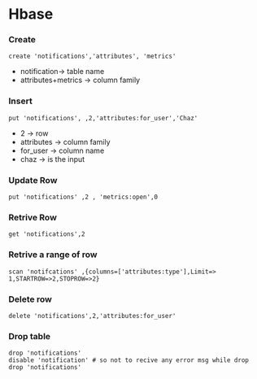 # Hbase

### Create
```
create 'notifications','attributes', 'metrics'
```
- notification-> table name
- attributes+metrics -> column family

### Insert
```
put 'notifications', ,2,'attributes:for_user','Chaz'
```
- 2 -> row
- attributes -> column family
- for_user -> column name
- chaz -> is the input
### Update Row
```
put 'notifications' ,2 , 'metrics:open',0
```

### Retrive Row
```
get 'notifications',2
```

### Retrive a range of row
```
scan 'notifcations' ,{columns=['attributes:type'],Limit=> 1,STARTROW=>2,STOPROW=>2}
```
### Delete row
```
delete 'notifications',2,'attributes:for_user'
```
### Drop table 
```
drop 'notifications'
disable 'notification' # so not to recive any error msg while drop
drop 'notifications'
```
